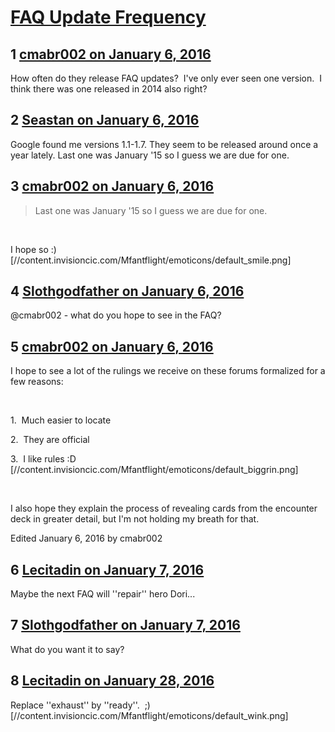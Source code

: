# [FAQ Update Frequency](https://community.fantasyflightgames.com/topic/198050-faq-update-frequency/)

## 1 [cmabr002 on January 6, 2016](https://community.fantasyflightgames.com/topic/198050-faq-update-frequency/?do=findComment&comment=1975161)

How often do they release FAQ updates?  I've only ever seen one version.  I think there was one released in 2014 also right?

## 2 [Seastan on January 6, 2016](https://community.fantasyflightgames.com/topic/198050-faq-update-frequency/?do=findComment&comment=1975172)

Google found me versions 1.1-1.7. They seem to be released around once a year lately. Last one was January '15 so I guess we are due for one.

## 3 [cmabr002 on January 6, 2016](https://community.fantasyflightgames.com/topic/198050-faq-update-frequency/?do=findComment&comment=1975176)

> Last one was January '15 so I guess we are due for one.

 

I hope so :) [//content.invisioncic.com/Mfantflight/emoticons/default_smile.png]

## 4 [Slothgodfather on January 6, 2016](https://community.fantasyflightgames.com/topic/198050-faq-update-frequency/?do=findComment&comment=1975322)

@cmabr002 - what do you hope to see in the FAQ?

## 5 [cmabr002 on January 6, 2016](https://community.fantasyflightgames.com/topic/198050-faq-update-frequency/?do=findComment&comment=1975328)

I hope to see a lot of the rulings we receive on these forums formalized for a few reasons:

 

1.  Much easier to locate

2.  They are official

3.  I like rules :D [//content.invisioncic.com/Mfantflight/emoticons/default_biggrin.png]

 

I also hope they explain the process of revealing cards from the encounter deck in greater detail, but I'm not holding my breath for that.

Edited January 6, 2016 by cmabr002

## 6 [Lecitadin on January 7, 2016](https://community.fantasyflightgames.com/topic/198050-faq-update-frequency/?do=findComment&comment=1976549)

Maybe the next FAQ will ''repair'' hero Dori...

## 7 [Slothgodfather on January 7, 2016](https://community.fantasyflightgames.com/topic/198050-faq-update-frequency/?do=findComment&comment=1977040)

What do you want it to say?

## 8 [Lecitadin on January 28, 2016](https://community.fantasyflightgames.com/topic/198050-faq-update-frequency/?do=findComment&comment=2018152)

Replace ''exhaust'' by ''ready''.  ;) [//content.invisioncic.com/Mfantflight/emoticons/default_wink.png]

